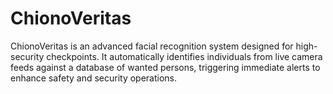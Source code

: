 # ChionoVeritas
ChionoVeritas is an advanced facial recognition system designed for high-security checkpoints. It automatically identifies individuals from live camera feeds against a database of wanted persons, triggering immediate alerts to enhance safety and security operations.
